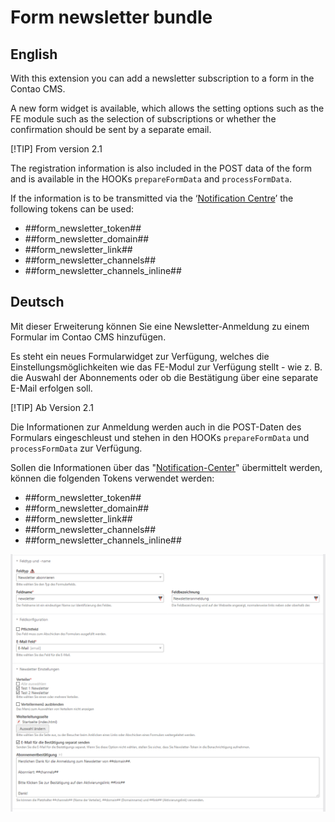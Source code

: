 # Form newsletter bundle

## English
With this extension you can add a newsletter subscription to a form in the Contao CMS.

A new form widget is available, which allows the setting options such as the FE module
such as the selection of subscriptions or whether the confirmation should be sent by a separate email.

[!TIP] From version 2.1

The registration information is also included in the POST data of the form and is available in the HOOKs
`prepareFormData` and `processFormData`.

If the information is to be transmitted via the ‘[Notification Centre](https://github.com/terminal42/contao-notification_center)’
the following tokens can be used:

- ##form_newsletter_token##
- ##form_newsletter_domain##
- ##form_newsletter_link##
- ##form_newsletter_channels##
- ##form_newsletter_channels_inline##

## Deutsch
Mit dieser Erweiterung können Sie eine Newsletter-Anmeldung zu einem Formular im Contao CMS hinzufügen.

Es steht ein neues Formularwidget zur Verfügung, welches die Einstellungsmöglichkeiten wie das FE-Modul
zur Verfügung stellt - wie z. B. die Auswahl der Abonnements oder ob die Bestätigung über eine separate E-Mail
erfolgen soll.

[!TIP] Ab Version 2.1

Die Informationen zur Anmeldung werden auch in die POST-Daten des Formulars eingeschleust und stehen in den HOOKs
`prepareFormData` und `processFormData` zur Verfügung.

Sollen die Informationen über das "[Notification-Center](https://github.com/terminal42/contao-notification_center)"
übermittelt werden, können die folgenden Tokens verwendet werden:

- ##form_newsletter_token##
- ##form_newsletter_domain##
- ##form_newsletter_link##
- ##form_newsletter_channels##
- ##form_newsletter_channels_inline##

![Screenshot widget](https://github.com/e-spin/form-newsletter-bundle/blob/master/doc/screenshot_01.png?raw=true "Screenshot widget")
